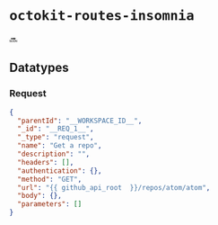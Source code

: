 # `octokit-routes-insomnia`

:soon:

## Datatypes

### Request

```json
{
  "parentId": "__WORKSPACE_ID__",
  "_id": "__REQ_1__",
  "_type": "request",
  "name": "Get a repo",
  "description": "",
  "headers": [],
  "authentication": {},
  "method": "GET",
  "url": "{{ github_api_root  }}/repos/atom/atom",
  "body": {},
  "parameters": []
}
```
